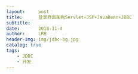 ```yaml
---
layout:     post
title:      登录界面架构Servlet+JSP+JavaBean+JDBC
subtitle:   
date:       2018-11-4
author:     LRH
header-img: img/jdbc-bg.jpg
catalog: true
tags:
    - JDBC
    - 开发
---
```


